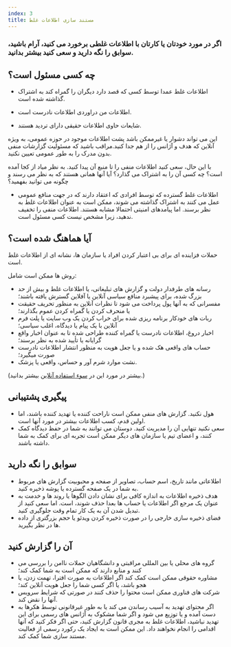 ```yaml
---
index: 3
title: مستند سازی اطلاعات غلط
---
```

### اگر در مورد خودتان یا کارتان با اطلاعات غلطی برخورد می کنید، آرام باشید، سوابق را نگه دارید و سعی کنید بیشتر بدانید.

## چه کسی مسئول است؟

* اطلاعات غلط عمدا توسط کسی که قصد دارد دیگران را گمراه کند به اشتراک گذاشته شده است.

* اطلاعات من دراوردی اطلاعات نادرست است.

* شایعات حاوی اطلاعات حقیقی دارای تردید هستند.

این می تواند دشوار یا غیرممکن باشد پشت اطلاعات موجود در حوزه عمومی، به ویژه آنلاین که هدف و آژانس را از هم جدا کنید.مراقب باشید که مسئولیت گزارشات منفی بدون مدرک را به طور عمومی تعیین نکنید.

با این حال، سعی کنید اطلاعات منفی را تا منبع آن پیدا کنید. به نظر میاد از کجا آمده است؟ چه کسی آن را به اشتراک می گذارد؟ آیا آنها همانی هستند که به نظر می رسند و چگونه می توانید بفهمید؟

* اطلاعات غلط گسترده که توسط افرادی که اعتقاد دارند که در جهت منافع عمومی عمل می کنند به اشتراک گذاشته می شوند، ممکن است به عنوان اطلاعات غلط به نظر برسند. اما پیامدهای امنیتی احتمالا مشابه هستند. اطلاعات منفی را تخفیف ندهید، زیرا مشخص نیست کسی مسئول است.

## آیا هماهنگ شده است؟

حملات فزاینده ای برای بی اعتبار کردن افراد یا سازمان ها، نشانه ای از اطلاعات غلط است.

روش ها ممکن است شامل:

* رسانه های طرفدار دولت و گزارش های تبلیغاتی، یا اطلاعات غلط و بیش از حد بزرگ شده، برای پیشبرد منافع سیاسی آنلاین یا آفلاین گسترش یافته باشند؛
* مفسرانی که به آنها پول پرداخت می شود تا نظرات آنلاین به منظور تحریف حقیقت یا منحرف کردن یا گمراه کردن عموم بگذارند؛
* ربات های خودکار برنامه ریزی شده برای خراب کردن یک وب سایت یا پلت فرم آنلاین با یک پیام یا دیدگاه، اغلب سیاسی؛
* اخبار دروغ، اطلاعات نادرست یا گمراه کننده طراحی شده تا به عنوان اخبار واقع گرایانه یا تأیید شده به نظر برسند؛
* حساب های واقعی هک شده و یا جعل هویت به منظور انتشار اطلاعات نادرست صورت میگیرد؛
* نشت موارد شرم آور و حساس، واقعی یا پزشک.

(بیشتر در مورد این در [سوء استفاده آنلاین](umbrella://communications/online-abuse) بیشتر بدانید.)

## پیگیری پشتیبانی

* هول نکنید. گزارش های منفی ممکن است ناراحت کننده یا تهدید کننده باشند، اما اولین قدم، کسب اطلاعات بیشتر در مورد آنها است.
* سعی نکنید تنهایی آن را مدیریت کنید. دوستان می توانند به شما در حفظ دیدگاه کمک کنند، و اعضای تیم یا سازمان های دیگر ممکن است تجربه ای برای کمک به شما داشته باشند.

## سوابق را نگه دارید

* اطلاعاتی مانند تاریخ، اسم حساب، تصاویر از صفحه و محبوبیت گزارش های مربوط به شما در یک صفحه گسترده یا پوشه ذخیره کنید.
* هدف ذخیره اطلاعات به اندازه کافی برای نشان دادن الگوها یا روند ها و خدمت به عنوان یک مرجع اگر اطلاعات یا حساب ها بعدا حذف شوند، است. اما سعی کنید از تبدیل شدن آن به یک کار تمام وقت جلوگیری کنید.
* فضای ذخیره سازی خارجی را در صورت ذخیره کردن ویدئو یا حجم بزرگتری از داده ها در نظر بگیرید.

## آن را گزارش کنید

* گروه های محلی یا بین المللی مراقبتی و دانشگاهیان حملات ناامن را بررسی می کنند و منابع دارند که ممکن است به شما کمک کند؛
* مشاوره حقوقی ممکن است کمک کند اگر اطلاعات به صورت افترا، تهمت زدن، یا هجو باشد، یا اگر کسی شما را جعل هویت آنلاین کند؛
* شرکت های فناوری ممکن است محتوا را حذف کنند در صورتی که شرایط سرویس آنها را نقض کند.
* اگر محتوای تهدید به آسیب رساندن می کند یا به طور غیرقانونی توسط هکرها به دست آمده و یا توزیع می شود و اگر شما مشکوک به آژانس های رسمی برای این تهدید نباشید، اطلاعات غلط به مجری قانون گزارش کنید، حتی اگر فکر کنید که آنها اقدامی را انجام نخواهند داد. این ممکن است به ایجاد یک رکورد رسمی از فعالیت مستند سازی شما کمک کند.